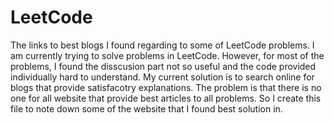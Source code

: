 # LeetCode
The links to best blogs I found regarding to some of LeetCode problems.
I am currently trying to solve problems in LeetCode.
However, for most of the problems, I found the disscusion part not so useful and the code provided individually hard to understand.
My current solution is to search online for blogs that provide satisfacotry explanations.
The problem is that there is no one for all website that provide best articles to all problems.
So I create this file to note down some of the website that I found best solution in.
